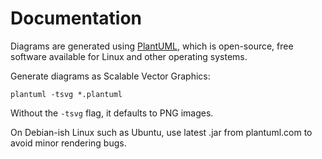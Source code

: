 Documentation
=============

Diagrams are generated using [PlantUML](https://plantuml.com/), which is
open-source, free software available for Linux and other operating systems.

Generate diagrams as Scalable Vector Graphics:

    plantuml -tsvg *.plantuml

Without the `-tsvg` flag, it defaults to PNG images.

On Debian-ish Linux such as Ubuntu, use latest .jar from plantuml.com
to avoid minor rendering bugs.
